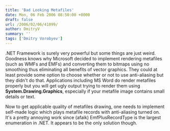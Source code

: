 ```yaml
---
title: 'Bad Looking Metafiles'
date: Mon, 06 Feb 2006 08:50:00 +0000
draft: false
url: /2006/02/06/41099/
author: DmitryV
summary: ''
tags: ['Dmitry Vorobyev']
---
```


.NET Framework is surely very powerful but some things are just weird. Goodness knows why Microsoft decided to implement rendering metafiles (such as WMFs and EMFs) and converting them to bitmaps using no smoothing thus eliminating all benefits of vector graphics. They could at least provide some option to choose whether or not to use anti-aliasing but they didn't do that. Applications including MS Word do render metafiles properly but you will get ugly output trying to render them using **System.Drawing.Graphics**, especially if your metafile image contains small details or text.

Now to get applicable quality of metafiles drawing, one needs to implement self-made logic which plays metafile records with anti-aliasing turned on. It's a pretty annoying work since (afaik) EmfPlusRecordType is the largest enumeration in .NET. It appears to be the only solution though.







